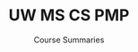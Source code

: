 ---
layout: home_UW
title: UW MS CS PMP
subtitle: Course Summaries
bigimg: /assets/img/bigimg.png
readtime: true
---